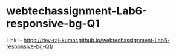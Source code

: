 # webtechassignment-Lab6-responsive-bg-Q1

Link :-  https://dev-raj-kumar.github.io/webtechassignment-Lab6-responsive-bg-Q1/
